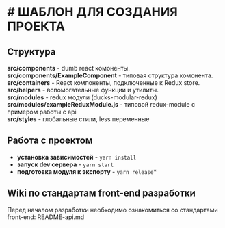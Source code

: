 # # ШАБЛОН ДЛЯ СОЗДАНИЯ ПРОЕКТА

## Структура
**src/components** - dumb react комоненты.
<br/>
**src/components/ExampleComponent** - типовая структура комонента.
<br/>
**src/containers** - React компоненты, подключенные к Redux store.
<br/>
**src/helpers** - вспомогательные функции и утилиты.
<br/>
**src/modules** - redux модули (ducks-modular-redux)
<br/>
**src/modules/exampleReduxModule.js** - типовой redux-module с примером работы с api
<br/>
**src/styles** - глобальные стили, less переменные

## Работа с проектом

* **установка зависимостей** - `yarn install`
* **запуск dev сервера** - `yarn start`
* **подготовка модуля к экспорту** - `yarn release`*

## Wiki по стандартам front-end разработки
Перед началом разработки необходимо ознакомиться со стандартами front-end: README-api.md
